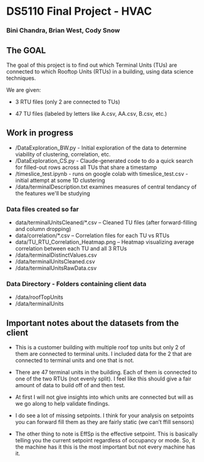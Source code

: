 # DS5110 Final Project - HVAC 
### Bini Chandra, Brian West, Cody Snow

## The GOAL

The goal of this project is to find out which Terminal Units (TUs) are connected to which Rooftop Units (RTUs) in a building, using data science techniques.

We are given:

   - 3 RTU files (only 2 are connected to TUs)

   - 47 TU files (labeled by letters like A.csv, AA.csv, B.csv, etc.)


##  Work in progress

- /DataExploration_BW.py - Initial exploration of the data to determine viability of clustering, correlation, etc.
- /DataExploration_CS.py - Claude-generated code to do a quick search for filled-out rows across all TUs that share a timestamp
- /timeslice_test.ipynb - runs on google colab with timeslice_test.csv - initial attempt at some 1D clustering
- /data/terminalDescription.txt examines measures of central tendancy of the features we'll be studying

### Data files created so far
- data/terminalUnitsCleaned/*.csv – Cleaned TU files (after forward-filling and column dropping)
- data/correlation/*.csv – Correlation files for each TU vs RTUs
- data/TU_RTU_Correlation_Heatmap.png – Heatmap visualizing average correlation between each TU and all 3 RTUs
- /data/terminalDistinctValues.csv
- /data/terminalUnitsCleaned.csv
- /data/terminalUnitsRawData.csv

### Data Directory - Folders containing client data

- /data/roofTopUnits
- /data/terminalUnits

## Important notes about the datasets from the client

- This is a customer building with multiple roof top units but only 2 of them are connected to terminal units. I included data for the 2 that are connected to terminal units and one that is not.  
- There are 47 terminal units in the building. Each of them is connected to one of the two RTUs (not evenly split). I feel like this should give a fair amount of data to build off of and then test. 
- At first I will not give insights into which units are connected but will as we go along to help validate findings.

- I do see a lot of missing setpoints. I think for your analysis on setpoints you can forward fill them as they are fairly static (we can’t ffill sensors)
- The other thing to note is EffSp is the effective setpoint.  This is basically telling you the current setpoint regardless of occupancy or mode.  So, it the machine has it this is the most important but not every machine has it.
